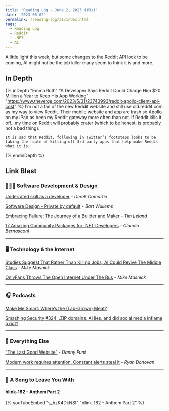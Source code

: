 ```yaml
---
title: 'Reading Log - June 2, 2023 (#31)'
date: '2023-06-02'
permalink: /reading-log/31/index.html
tags:
  - Reading Log
  - Reddit
  - .NET
  - AI
---
```


A little light this week, but some changes to the Reddit API look to be coming, AI might not be the job killer many seem to think it is and more.
<!-- excerpt -->

<h2 class="old">In Depth</h2>

{% inDepth "Emma Roth" "A Developer Says Reddit Could Charge Him $20 Million a Year to Keep His App Working" "https://www.theverge.com/2023/5/31/23743993/reddit-apollo-client-api-cost" %}
    I’m not a fan of the new Reddit website and still use old.reddit.com as my way to view Reddit. Their mobile website and app are trash so Apollo on my iPad as been my Reddit gateway more often than not. If Reddit kills it off...my time on Reddit will probably crater (which to be honest, is probably not a bad thing).

    It is sad that Reddit, following in Twitter’s footsteps looks to be taking the route of killing off 3rd party apps that help make Reddit what it is.
{% endinDepth %}

<h2 class="old">Link Blast</h2>

### 👨🏼‍💻 Software Development & Design

[Underrated skill as a developer](https://codeopinion.com/underrated-skill-as-a-developer/) - _Derek Comartin_

[Software Design - Private by default](https://bartwullems.blogspot.com/2023/05/software-design-private-by-default.html) - _Bart Wullems_

[Embracing Failure: The Journey of a Builder and Maker](https://timleland.com/embracing-failure-the-journey-of-a-builder-and-maker/) - _Tim Leland_

[17 Amazing Community Packages for .NET Developers](https://www.claudiobernasconi.ch/2023/05/24/17-amazing-community-packages-for-net-developers/) - _Claudio Bernasconi_

---

### 🖥 Technology & the Internet

[Studies Suggest That Rather Than Killing Jobs, AI Could Revive The Middle Class](Studies%20Suggest%20That%20Rather%20Than%20Killing%20Jobs,%20AI%20Could%20Revive%20The%20Middle%20Class%0A) - _Mike Masnick_

[OnlyFans Throws The Open Internet Under The Bus](https://www.techdirt.com/2023/05/31/onlyfans-throws-the-open-internet-under-the-bus/) - _Mike Masnick_

---

### 🎧 Podcasts

[Make Me Smart: Where’s the (Lab-Grown) Meat?](https://www.marketplace.org/shows/make-me-smart/wheres-the-lab-grown-beef/)

[Smashing Security #324: .ZIP domains, AI lies, and did social media inflame a riot?](https://www.smashingsecurity.com/324-zip-domains-ai-lies-and-did-social-media-inflame-a-riot/)

---

### 🎒 Everything Else

[”The Last Good Website”](https://www.cjr.org/analysis/defector-last-good-website.php) - _Danny Funt_

[Modern work requires attention. Constant alerts steal it](https://stackoverflow.blog/2023/05/22/modern-work-requires-attention-constant-alerts-steal-it/) - _Ryan Donovan_

---

### 🎵 A Song to Leave You With

#### blink-182 - Anthem Part 2

{% youTubeEmbed "s_hzK4DkNSI" "blink-182 - Anthem Part 2" %}